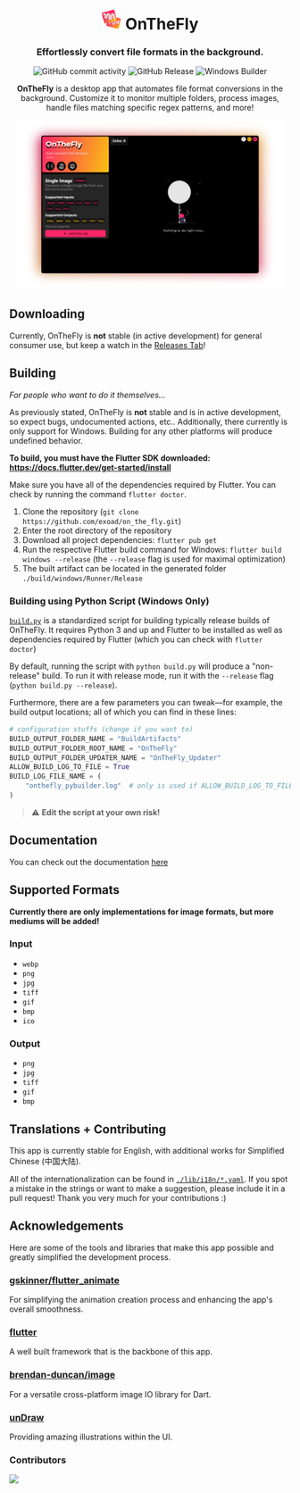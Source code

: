 <h1 align="center">
  <img src="https://github.com/exoad/on_the_fly/blob/master/assets/AppIcon.png?raw=true" width="36"> OnTheFly
</h1>
<h3 align="center">
  Effortlessly convert file formats in the background.
</h3>
<p align="center">
<img alt="GitHub commit activity" src="https://img.shields.io/github/commit-activity/w/exoad/on_the_fly?style=flat-square&logoColor=%23000&labelColor=%23000&color=%23ff2667">
<img alt="GitHub Release" src="https://img.shields.io/github/v/release/exoad/on_the_fly?include_prereleases&sort=date&style=flat-square&labelColor=%23000&color=%23fab916">
<img alt="Windows Builder" src="https://img.shields.io/github/actions/workflow/status/exoad/on_the_fly/windows_builder.yml?style=flat-square">
</p>
<p align="center">
  <strong>OnTheFly</strong> is a desktop app that automates file format conversions in the background. Customize it to monitor multiple folders, process images, handle files matching specific regex patterns, and more!
</p>
<p align="center">
  <img src="https://github.com/exoad/on_the_fly/blob/master/repo/sc_1.png?raw=true" alt="App Screenshot" width="95%" />
</p>

## Downloading

Currently, OnTheFly is **not** stable (in active development) for general consumer use, but keep a watch in the [Releases Tab](https://github.com/exoad/on_the_fly/releases)!

## Building

*For people who want to do it themselves...*

As previously stated, OnTheFly is **not** stable and is in active development, so expect bugs, undocumented actions, etc.. Additionally, there currently is only support for Windows. Building for any other platforms will produce undefined behavior.

**To build, you must have the Flutter SDK downloaded: https://docs.flutter.dev/get-started/install**

Make sure you have all of the dependencies required by Flutter. You can check by running the command `flutter doctor`.

1. Clone the repository (`git clone https://github.com/exoad/on_the_fly.git`)
2. Enter the root directory of the repository
3. Download all project dependencies: `flutter pub get`
4. Run the respective Flutter build command for Windows: `flutter build windows --release` (the `--release` flag is used for maximal optimization)
5. The built artifact can be located in the generated folder `./build/windows/Runner/Release`

### Building using Python Script (Windows Only)

[`build.py`](./build.py) is a standardized script for building typically release builds of OnTheFly. It requires Python 3 and up and Flutter to be installed as well as dependencies required
by Flutter (which you can check with `flutter doctor`)

By default, running the script with `python build.py` will produce a "non-release" build. To run it with release mode, run it with the `--release` flag (`python build.py --release`). 

Furthermore, there are a few parameters you can tweak—for example, the build output locations; all of which you can find in these lines:

```python
# configuration stuffs (change if you want to)
BUILD_OUTPUT_FOLDER_NAME = "BuildArtifacts"
BUILD_OUTPUT_FOLDER_ROOT_NAME = "OnTheFly"
BUILD_OUTPUT_FOLDER_UPDATER_NAME = "OnTheFly_Updater"
ALLOW_BUILD_LOG_TO_FILE = True
BUILD_LOG_FILE_NAME = (
    "onthefly_pybuilder.log"  # only is used if ALLOW_BUILD_LOG_TO_FILE is also True
)
```

> ⚠️ **Edit the script at your own risk!**

## Documentation

You can check out the documentation [here](https://exoad.github.io/onthefly/api/)

## Supported Formats

**Currently there are only implementations for image formats, but more mediums will be added!**

### Input
- `webp`
- `png`
- `jpg`
- `tiff`
- `gif`
- `bmp`
- `ico`

### Output
- `png`
- `jpg`
- `tiff`
- `gif`
- `bmp`

## Translations + Contributing

This app is currently stable for English, with additional works for Simplified Chinese (中国大陆).

All of the internationalization can be found in [`./lib/i18n/*.yaml`](https://github.com/search?q=repo%3Aexoad%2Fon_the_fly+path%3A%2F%5Elib%5C%2Fi18n%5C%2F%2F++language%3AYAML&type=code&l=YAML). If you spot a mistake in the strings or want to make a suggestion, please include it in a pull request! Thank you very much for your contributions :)

## Acknowledgements

Here are some of the tools and libraries that make this app possible and greatly simplified the development process.

### [gskinner/flutter_animate](https://github.com/gskinner/flutter_animate)

For simplifying the animation creation process and enhancing the app's overall smoothness.

### [flutter](https://flutter.dev/)

A well built framework that is the backbone of this app.

### [brendan-duncan/image](https://github.com/brendan-duncan/image)

For a versatile cross-platform image IO library for Dart.

### [unDraw](https://undraw.co/)

Providing amazing illustrations within the UI.

### Contributors

<a href="https://github.com/exoad/on_the_fly/graphs/contributors">
  <img src="https://contrib.rocks/image?repo=exoad/on_the_fly" />
</a>
